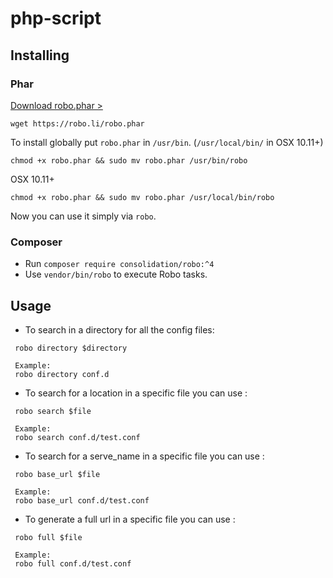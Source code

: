 # php-script
 



## Installing

### Phar

[Download robo.phar >](https://robo.li/robo.phar)

```
wget https://robo.li/robo.phar
```

To install globally put `robo.phar` in `/usr/bin`. (`/usr/local/bin/` in OSX 10.11+)

```
chmod +x robo.phar && sudo mv robo.phar /usr/bin/robo
```

OSX 10.11+
```
chmod +x robo.phar && sudo mv robo.phar /usr/local/bin/robo
```

Now you can use it simply via `robo`.

### Composer

* Run `composer require consolidation/robo:^4`
* Use `vendor/bin/robo` to execute Robo tasks.

## Usage
* To search in a directory for all the config files: 
```
 robo directory $directory
 
 Example:
 robo directory conf.d
```
* To search for a location in a specific file you can use :
```
 robo search $file
 
 Example:
 robo search conf.d/test.conf
```
* To search for a serve_name in a specific file you can use :
```
 robo base_url $file
 
 Example:
 robo base_url conf.d/test.conf
```
* To generate a full url in a specific file you can use :
```
 robo full $file
 
 Example:
 robo full conf.d/test.conf
```


